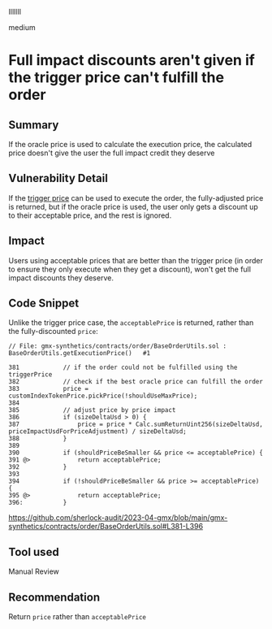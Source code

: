 IllIllI

medium

# Full impact discounts aren't given if the trigger price can't fulfill the order

## Summary

If the oracle price is used to calculate the execution price, the calculated price doesn't give the user the full impact credit they deserve


## Vulnerability Detail

If the [trigger price](https://github.com/sherlock-audit/2023-04-gmx/blob/main/gmx-synthetics/contracts/order/BaseOrderUtils.sol#L353-L379) can be used to execute the order, the fully-adjusted price is returned, but if the oracle price is used, the user only gets a discount up to their acceptable price, and the rest is ignored.


## Impact

Users using acceptable prices that are better than the trigger price (in order to ensure they only execute when they get a discount), won't get the full impact discounts they deserve.


## Code Snippet

Unlike the trigger price case, the `acceptablePrice` is returned, rather than the fully-discounted `price`:
```solidity
// File: gmx-synthetics/contracts/order/BaseOrderUtils.sol : BaseOrderUtils.getExecutionPrice()   #1

381            // if the order could not be fulfilled using the triggerPrice
382            // check if the best oracle price can fulfill the order
383            price = customIndexTokenPrice.pickPrice(!shouldUseMaxPrice);
384    
385            // adjust price by price impact
386            if (sizeDeltaUsd > 0) {
387                price = price * Calc.sumReturnUint256(sizeDeltaUsd, priceImpactUsdForPriceAdjustment) / sizeDeltaUsd;
388            }
389    
390            if (shouldPriceBeSmaller && price <= acceptablePrice) {
391 @>             return acceptablePrice;
392            }
393    
394            if (!shouldPriceBeSmaller && price >= acceptablePrice) {
395 @>             return acceptablePrice;
396:           }
```
https://github.com/sherlock-audit/2023-04-gmx/blob/main/gmx-synthetics/contracts/order/BaseOrderUtils.sol#L381-L396


## Tool used

Manual Review


## Recommendation

Return `price` rather than `acceptablePrice`

